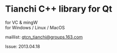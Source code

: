 Tianchi C++ library for Qt
===========================
for VC & mingW<br/>
for Windows / Linux / MacOS<br/>

maillist: qtcn_tianchi@groups.163.com<br/>

Issue: 2013.04.18<br/>